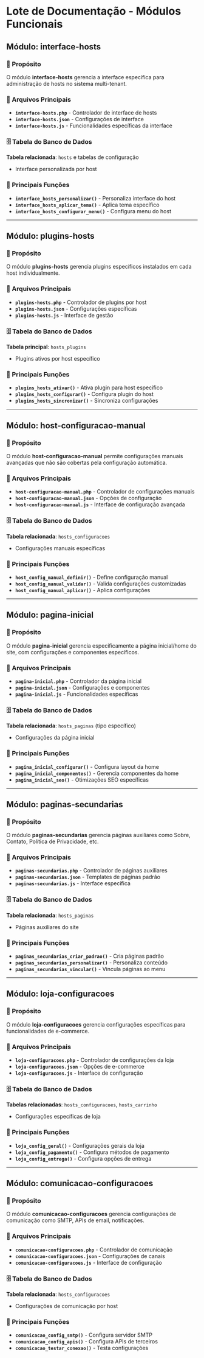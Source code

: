 # Lote de Documentação - Módulos Funcionais

## Módulo: interface-hosts

### 🎯 Propósito
O módulo **interface-hosts** gerencia a interface específica para administração de hosts no sistema multi-tenant.

### 📁 Arquivos Principais
- **`interface-hosts.php`** - Controlador de interface de hosts
- **`interface-hosts.json`** - Configurações de interface
- **`interface-hosts.js`** - Funcionalidades específicas da interface

### 🗄️ Tabela do Banco de Dados
**Tabela relacionada**: `hosts` e tabelas de configuração
- Interface personalizada por host

### 🔧 Principais Funções
- **`interface_hosts_personalizar()`** - Personaliza interface do host
- **`interface_hosts_aplicar_tema()`** - Aplica tema específico
- **`interface_hosts_configurar_menu()`** - Configura menu do host

---

## Módulo: plugins-hosts

### 🎯 Propósito
O módulo **plugins-hosts** gerencia plugins específicos instalados em cada host individualmente.

### 📁 Arquivos Principais
- **`plugins-hosts.php`** - Controlador de plugins por host
- **`plugins-hosts.json`** - Configurações específicas
- **`plugins-hosts.js`** - Interface de gestão

### 🗄️ Tabela do Banco de Dados
**Tabela principal**: `hosts_plugins`
- Plugins ativos por host específico

### 🔧 Principais Funções
- **`plugins_hosts_ativar()`** - Ativa plugin para host específico
- **`plugins_hosts_configurar()`** - Configura plugin do host
- **`plugins_hosts_sincronizar()`** - Sincroniza configurações

---

## Módulo: host-configuracao-manual

### 🎯 Propósito
O módulo **host-configuracao-manual** permite configurações manuais avançadas que não são cobertas pela configuração automática.

### 📁 Arquivos Principais
- **`host-configuracao-manual.php`** - Controlador de configurações manuais
- **`host-configuracao-manual.json`** - Opções de configuração
- **`host-configuracao-manual.js`** - Interface de configuração avançada

### 🗄️ Tabela do Banco de Dados
**Tabela relacionada**: `hosts_configuracoes`
- Configurações manuais específicas

### 🔧 Principais Funções
- **`host_config_manual_definir()`** - Define configuração manual
- **`host_config_manual_validar()`** - Valida configurações customizadas
- **`host_config_manual_aplicar()`** - Aplica configurações

---

## Módulo: pagina-inicial

### 🎯 Propósito
O módulo **pagina-inicial** gerencia especificamente a página inicial/home do site, com configurações e componentes específicos.

### 📁 Arquivos Principais
- **`pagina-inicial.php`** - Controlador da página inicial
- **`pagina-inicial.json`** - Configurações e componentes
- **`pagina-inicial.js`** - Funcionalidades específicas

### 🗄️ Tabela do Banco de Dados
**Tabela relacionada**: `hosts_paginas` (tipo específico)
- Configurações da página inicial

### 🔧 Principais Funções
- **`pagina_inicial_configurar()`** - Configura layout da home
- **`pagina_inicial_componentes()`** - Gerencia componentes da home
- **`pagina_inicial_seo()`** - Otimizações SEO específicas

---

## Módulo: paginas-secundarias

### 🎯 Propósito
O módulo **paginas-secundarias** gerencia páginas auxiliares como Sobre, Contato, Política de Privacidade, etc.

### 📁 Arquivos Principais
- **`paginas-secundarias.php`** - Controlador de páginas auxiliares
- **`paginas-secundarias.json`** - Templates de páginas padrão
- **`paginas-secundarias.js`** - Interface específica

### 🗄️ Tabela do Banco de Dados
**Tabela relacionada**: `hosts_paginas`
- Páginas auxiliares do site

### 🔧 Principais Funções
- **`paginas_secundarias_criar_padrao()`** - Cria páginas padrão
- **`paginas_secundarias_personalizar()`** - Personaliza conteúdo
- **`paginas_secundarias_vincular()`** - Vincula páginas ao menu

---

## Módulo: loja-configuracoes

### 🎯 Propósito
O módulo **loja-configuracoes** gerencia configurações específicas para funcionalidades de e-commerce.

### 📁 Arquivos Principais
- **`loja-configuracoes.php`** - Controlador de configurações da loja
- **`loja-configuracoes.json`** - Opções de e-commerce
- **`loja-configuracoes.js`** - Interface de configuração

### 🗄️ Tabela do Banco de Dados
**Tabelas relacionadas**: `hosts_configuracoes`, `hosts_carrinho`
- Configurações específicas de loja

### 🔧 Principais Funções
- **`loja_config_geral()`** - Configurações gerais da loja
- **`loja_config_pagamento()`** - Configura métodos de pagamento
- **`loja_config_entrega()`** - Configura opções de entrega

---

## Módulo: comunicacao-configuracoes

### 🎯 Propósito
O módulo **comunicacao-configuracoes** gerencia configurações de comunicação como SMTP, APIs de email, notificações.

### 📁 Arquivos Principais
- **`comunicacao-configuracoes.php`** - Controlador de comunicação
- **`comunicacao-configuracoes.json`** - Configurações de canais
- **`comunicacao-configuracoes.js`** - Interface de configuração

### 🗄️ Tabela do Banco de Dados
**Tabela relacionada**: `hosts_configuracoes`
- Configurações de comunicação por host

### 🔧 Principais Funções
- **`comunicacao_config_smtp()`** - Configura servidor SMTP
- **`comunicacao_config_apis()`** - Configura APIs de terceiros
- **`comunicacao_testar_conexao()`** - Testa configurações
